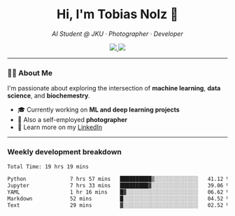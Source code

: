 <h1 align="center">Hi, I'm Tobias Nolz 👋</h1>
<p align="center">
  <em>AI Student @ JKU · Photographer · Developer</em>
</p>

<p align="center">
  <a href="https://www.linkedin.com/in/tobias-nolz/" target="_blank">
    <img src="https://img.shields.io/badge/LinkedIn-0A66C2?style=flat&logo=linkedin&logoColor=white" />
  </a>
  <a href="https://instagram.com/tobias.nolz/" target="_blank">
    <img src="https://img.shields.io/badge/Instagram-E4405F?style=flat&logo=instagram&logoColor=white" />
  </a>
</p>

---

### 👨‍💻 About Me

I'm passionate about exploring the intersection of **machine learning**, **data science**, and **biochemestry**.

- 🎓 Currently working on **ML and deep learning projects**
- 📸 Also a self-employed **photographer**
- 📄 Learn more on my [LinkedIn](https://www.linkedin.com/in/tobias-nolz/)

---

<h3>Weekly development breakdown</h3>

<!--START_SECTION:waka-->

```txt
Total Time: 19 hrs 19 mins

Python              7 hrs 57 mins   ██████████▒░░░░░░░░░░░░░░   41.12 %
Jupyter             7 hrs 33 mins   █████████▓░░░░░░░░░░░░░░░   39.06 %
YAML                1 hr 16 mins    █▓░░░░░░░░░░░░░░░░░░░░░░░   06.62 %
Markdown            52 mins         █░░░░░░░░░░░░░░░░░░░░░░░░   04.52 %
Text                29 mins         ▓░░░░░░░░░░░░░░░░░░░░░░░░   02.52 %
```

<!--END_SECTION:waka-->
